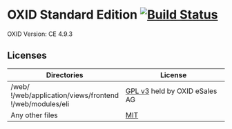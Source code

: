 OXID Standard Edition [![Build Status](https://travis-ci.org/EllisV/oxid-standard.svg)](https://travis-ci.org/EllisV/oxid-standard)
=====================

OXID Version: CE 4.9.3

## Licenses

| Directories                      | License        |
|----------------------------------|----------------|
| /web/<br>!/web/application/views/frontend<br>!/web/modules/eli | [GPL v3](OXID-LICENSE) held by OXID eSales AG |
| Any other files                  | [MIT](LICENSE) |
